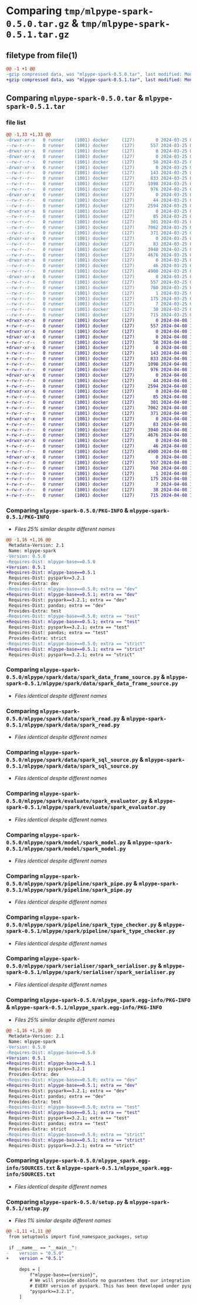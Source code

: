 # Comparing `tmp/mlpype-spark-0.5.0.tar.gz` & `tmp/mlpype-spark-0.5.1.tar.gz`

## filetype from file(1)

```diff
@@ -1 +1 @@
-gzip compressed data, was "mlpype-spark-0.5.0.tar", last modified: Mon Mar 25 08:15:08 2024, max compression
+gzip compressed data, was "mlpype-spark-0.5.1.tar", last modified: Mon Apr  8 18:32:23 2024, max compression
```

## Comparing `mlpype-spark-0.5.0.tar` & `mlpype-spark-0.5.1.tar`

### file list

```diff
@@ -1,33 +1,33 @@
-drwxr-xr-x   0 runner    (1001) docker     (127)        0 2024-03-25 08:15:08.638087 mlpype-spark-0.5.0/
--rw-r--r--   0 runner    (1001) docker     (127)      557 2024-03-25 08:15:08.638087 mlpype-spark-0.5.0/PKG-INFO
-drwxr-xr-x   0 runner    (1001) docker     (127)        0 2024-03-25 08:15:08.630087 mlpype-spark-0.5.0/mlpype/
-drwxr-xr-x   0 runner    (1001) docker     (127)        0 2024-03-25 08:15:08.634087 mlpype-spark-0.5.0/mlpype/spark/
--rw-r--r--   0 runner    (1001) docker     (127)       58 2024-03-25 08:11:32.000000 mlpype-spark-0.5.0/mlpype/spark/__init__.py
-drwxr-xr-x   0 runner    (1001) docker     (127)        0 2024-03-25 08:15:08.634087 mlpype-spark-0.5.0/mlpype/spark/data/
--rw-r--r--   0 runner    (1001) docker     (127)      143 2024-03-25 08:11:32.000000 mlpype-spark-0.5.0/mlpype/spark/data/__init__.py
--rw-r--r--   0 runner    (1001) docker     (127)      833 2024-03-25 08:11:32.000000 mlpype-spark-0.5.0/mlpype/spark/data/spark_data_frame_source.py
--rw-r--r--   0 runner    (1001) docker     (127)     1098 2024-03-25 08:11:32.000000 mlpype-spark-0.5.0/mlpype/spark/data/spark_read.py
--rw-r--r--   0 runner    (1001) docker     (127)      976 2024-03-25 08:11:32.000000 mlpype-spark-0.5.0/mlpype/spark/data/spark_sql_source.py
-drwxr-xr-x   0 runner    (1001) docker     (127)        0 2024-03-25 08:15:08.634087 mlpype-spark-0.5.0/mlpype/spark/evaluate/
--rw-r--r--   0 runner    (1001) docker     (127)       44 2024-03-25 08:11:32.000000 mlpype-spark-0.5.0/mlpype/spark/evaluate/__init__.py
--rw-r--r--   0 runner    (1001) docker     (127)     2594 2024-03-25 08:11:32.000000 mlpype-spark-0.5.0/mlpype/spark/evaluate/spark_evaluator.py
-drwxr-xr-x   0 runner    (1001) docker     (127)        0 2024-03-25 08:15:08.634087 mlpype-spark-0.5.0/mlpype/spark/model/
--rw-r--r--   0 runner    (1001) docker     (127)       85 2024-03-25 08:11:32.000000 mlpype-spark-0.5.0/mlpype/spark/model/__init__.py
--rw-r--r--   0 runner    (1001) docker     (127)      301 2024-03-25 08:11:32.000000 mlpype-spark-0.5.0/mlpype/spark/model/linear_spark_model.py
--rw-r--r--   0 runner    (1001) docker     (127)     7062 2024-03-25 08:11:32.000000 mlpype-spark-0.5.0/mlpype/spark/model/spark_model.py
--rw-r--r--   0 runner    (1001) docker     (127)      371 2024-03-25 08:11:32.000000 mlpype-spark-0.5.0/mlpype/spark/model/types.py
-drwxr-xr-x   0 runner    (1001) docker     (127)        0 2024-03-25 08:15:08.634087 mlpype-spark-0.5.0/mlpype/spark/pipeline/
--rw-r--r--   0 runner    (1001) docker     (127)       83 2024-03-25 08:11:32.000000 mlpype-spark-0.5.0/mlpype/spark/pipeline/__init__.py
--rw-r--r--   0 runner    (1001) docker     (127)     3940 2024-03-25 08:11:32.000000 mlpype-spark-0.5.0/mlpype/spark/pipeline/spark_pipe.py
--rw-r--r--   0 runner    (1001) docker     (127)     4676 2024-03-25 08:11:32.000000 mlpype-spark-0.5.0/mlpype/spark/pipeline/spark_type_checker.py
-drwxr-xr-x   0 runner    (1001) docker     (127)        0 2024-03-25 08:15:08.634087 mlpype-spark-0.5.0/mlpype/spark/serialiser/
--rw-r--r--   0 runner    (1001) docker     (127)       46 2024-03-25 08:11:32.000000 mlpype-spark-0.5.0/mlpype/spark/serialiser/__init__.py
--rw-r--r--   0 runner    (1001) docker     (127)     4900 2024-03-25 08:11:32.000000 mlpype-spark-0.5.0/mlpype/spark/serialiser/spark_serialiser.py
-drwxr-xr-x   0 runner    (1001) docker     (127)        0 2024-03-25 08:15:08.638087 mlpype-spark-0.5.0/mlpype_spark.egg-info/
--rw-r--r--   0 runner    (1001) docker     (127)      557 2024-03-25 08:15:08.000000 mlpype-spark-0.5.0/mlpype_spark.egg-info/PKG-INFO
--rw-r--r--   0 runner    (1001) docker     (127)      760 2024-03-25 08:15:08.000000 mlpype-spark-0.5.0/mlpype_spark.egg-info/SOURCES.txt
--rw-r--r--   0 runner    (1001) docker     (127)        1 2024-03-25 08:15:08.000000 mlpype-spark-0.5.0/mlpype_spark.egg-info/dependency_links.txt
--rw-r--r--   0 runner    (1001) docker     (127)      175 2024-03-25 08:15:08.000000 mlpype-spark-0.5.0/mlpype_spark.egg-info/requires.txt
--rw-r--r--   0 runner    (1001) docker     (127)        7 2024-03-25 08:15:08.000000 mlpype-spark-0.5.0/mlpype_spark.egg-info/top_level.txt
--rw-r--r--   0 runner    (1001) docker     (127)       38 2024-03-25 08:15:08.638087 mlpype-spark-0.5.0/setup.cfg
--rw-r--r--   0 runner    (1001) docker     (127)      715 2024-03-25 08:11:32.000000 mlpype-spark-0.5.0/setup.py
+drwxr-xr-x   0 runner    (1001) docker     (127)        0 2024-04-08 18:32:23.036864 mlpype-spark-0.5.1/
+-rw-r--r--   0 runner    (1001) docker     (127)      557 2024-04-08 18:32:23.036864 mlpype-spark-0.5.1/PKG-INFO
+drwxr-xr-x   0 runner    (1001) docker     (127)        0 2024-04-08 18:32:23.028864 mlpype-spark-0.5.1/mlpype/
+drwxr-xr-x   0 runner    (1001) docker     (127)        0 2024-04-08 18:32:23.028864 mlpype-spark-0.5.1/mlpype/spark/
+-rw-r--r--   0 runner    (1001) docker     (127)       58 2024-04-08 18:29:22.000000 mlpype-spark-0.5.1/mlpype/spark/__init__.py
+drwxr-xr-x   0 runner    (1001) docker     (127)        0 2024-04-08 18:32:23.028864 mlpype-spark-0.5.1/mlpype/spark/data/
+-rw-r--r--   0 runner    (1001) docker     (127)      143 2024-04-08 18:29:22.000000 mlpype-spark-0.5.1/mlpype/spark/data/__init__.py
+-rw-r--r--   0 runner    (1001) docker     (127)      833 2024-04-08 18:29:22.000000 mlpype-spark-0.5.1/mlpype/spark/data/spark_data_frame_source.py
+-rw-r--r--   0 runner    (1001) docker     (127)     1098 2024-04-08 18:29:22.000000 mlpype-spark-0.5.1/mlpype/spark/data/spark_read.py
+-rw-r--r--   0 runner    (1001) docker     (127)      976 2024-04-08 18:29:22.000000 mlpype-spark-0.5.1/mlpype/spark/data/spark_sql_source.py
+drwxr-xr-x   0 runner    (1001) docker     (127)        0 2024-04-08 18:32:23.028864 mlpype-spark-0.5.1/mlpype/spark/evaluate/
+-rw-r--r--   0 runner    (1001) docker     (127)       44 2024-04-08 18:29:22.000000 mlpype-spark-0.5.1/mlpype/spark/evaluate/__init__.py
+-rw-r--r--   0 runner    (1001) docker     (127)     2594 2024-04-08 18:29:22.000000 mlpype-spark-0.5.1/mlpype/spark/evaluate/spark_evaluator.py
+drwxr-xr-x   0 runner    (1001) docker     (127)        0 2024-04-08 18:32:23.032864 mlpype-spark-0.5.1/mlpype/spark/model/
+-rw-r--r--   0 runner    (1001) docker     (127)       85 2024-04-08 18:29:22.000000 mlpype-spark-0.5.1/mlpype/spark/model/__init__.py
+-rw-r--r--   0 runner    (1001) docker     (127)      301 2024-04-08 18:29:22.000000 mlpype-spark-0.5.1/mlpype/spark/model/linear_spark_model.py
+-rw-r--r--   0 runner    (1001) docker     (127)     7062 2024-04-08 18:29:22.000000 mlpype-spark-0.5.1/mlpype/spark/model/spark_model.py
+-rw-r--r--   0 runner    (1001) docker     (127)      371 2024-04-08 18:29:22.000000 mlpype-spark-0.5.1/mlpype/spark/model/types.py
+drwxr-xr-x   0 runner    (1001) docker     (127)        0 2024-04-08 18:32:23.032864 mlpype-spark-0.5.1/mlpype/spark/pipeline/
+-rw-r--r--   0 runner    (1001) docker     (127)       83 2024-04-08 18:29:22.000000 mlpype-spark-0.5.1/mlpype/spark/pipeline/__init__.py
+-rw-r--r--   0 runner    (1001) docker     (127)     3940 2024-04-08 18:29:22.000000 mlpype-spark-0.5.1/mlpype/spark/pipeline/spark_pipe.py
+-rw-r--r--   0 runner    (1001) docker     (127)     4676 2024-04-08 18:29:22.000000 mlpype-spark-0.5.1/mlpype/spark/pipeline/spark_type_checker.py
+drwxr-xr-x   0 runner    (1001) docker     (127)        0 2024-04-08 18:32:23.032864 mlpype-spark-0.5.1/mlpype/spark/serialiser/
+-rw-r--r--   0 runner    (1001) docker     (127)       46 2024-04-08 18:29:22.000000 mlpype-spark-0.5.1/mlpype/spark/serialiser/__init__.py
+-rw-r--r--   0 runner    (1001) docker     (127)     4900 2024-04-08 18:29:22.000000 mlpype-spark-0.5.1/mlpype/spark/serialiser/spark_serialiser.py
+drwxr-xr-x   0 runner    (1001) docker     (127)        0 2024-04-08 18:32:23.032864 mlpype-spark-0.5.1/mlpype_spark.egg-info/
+-rw-r--r--   0 runner    (1001) docker     (127)      557 2024-04-08 18:32:23.000000 mlpype-spark-0.5.1/mlpype_spark.egg-info/PKG-INFO
+-rw-r--r--   0 runner    (1001) docker     (127)      760 2024-04-08 18:32:23.000000 mlpype-spark-0.5.1/mlpype_spark.egg-info/SOURCES.txt
+-rw-r--r--   0 runner    (1001) docker     (127)        1 2024-04-08 18:32:23.000000 mlpype-spark-0.5.1/mlpype_spark.egg-info/dependency_links.txt
+-rw-r--r--   0 runner    (1001) docker     (127)      175 2024-04-08 18:32:23.000000 mlpype-spark-0.5.1/mlpype_spark.egg-info/requires.txt
+-rw-r--r--   0 runner    (1001) docker     (127)        7 2024-04-08 18:32:23.000000 mlpype-spark-0.5.1/mlpype_spark.egg-info/top_level.txt
+-rw-r--r--   0 runner    (1001) docker     (127)       38 2024-04-08 18:32:23.036864 mlpype-spark-0.5.1/setup.cfg
+-rw-r--r--   0 runner    (1001) docker     (127)      715 2024-04-08 18:29:22.000000 mlpype-spark-0.5.1/setup.py
```

### Comparing `mlpype-spark-0.5.0/PKG-INFO` & `mlpype-spark-0.5.1/PKG-INFO`

 * *Files 25% similar despite different names*

```diff
@@ -1,16 +1,16 @@
 Metadata-Version: 2.1
 Name: mlpype-spark
-Version: 0.5.0
-Requires-Dist: mlpype-base==0.5.0
+Version: 0.5.1
+Requires-Dist: mlpype-base==0.5.1
 Requires-Dist: pyspark>=3.2.1
 Provides-Extra: dev
-Requires-Dist: mlpype-base==0.5.0; extra == "dev"
+Requires-Dist: mlpype-base==0.5.1; extra == "dev"
 Requires-Dist: pyspark==3.2.1; extra == "dev"
 Requires-Dist: pandas; extra == "dev"
 Provides-Extra: test
-Requires-Dist: mlpype-base==0.5.0; extra == "test"
+Requires-Dist: mlpype-base==0.5.1; extra == "test"
 Requires-Dist: pyspark==3.2.1; extra == "test"
 Requires-Dist: pandas; extra == "test"
 Provides-Extra: strict
-Requires-Dist: mlpype-base==0.5.0; extra == "strict"
+Requires-Dist: mlpype-base==0.5.1; extra == "strict"
 Requires-Dist: pyspark==3.2.1; extra == "strict"
```

### Comparing `mlpype-spark-0.5.0/mlpype/spark/data/spark_data_frame_source.py` & `mlpype-spark-0.5.1/mlpype/spark/data/spark_data_frame_source.py`

 * *Files identical despite different names*

### Comparing `mlpype-spark-0.5.0/mlpype/spark/data/spark_read.py` & `mlpype-spark-0.5.1/mlpype/spark/data/spark_read.py`

 * *Files identical despite different names*

### Comparing `mlpype-spark-0.5.0/mlpype/spark/data/spark_sql_source.py` & `mlpype-spark-0.5.1/mlpype/spark/data/spark_sql_source.py`

 * *Files identical despite different names*

### Comparing `mlpype-spark-0.5.0/mlpype/spark/evaluate/spark_evaluator.py` & `mlpype-spark-0.5.1/mlpype/spark/evaluate/spark_evaluator.py`

 * *Files identical despite different names*

### Comparing `mlpype-spark-0.5.0/mlpype/spark/model/spark_model.py` & `mlpype-spark-0.5.1/mlpype/spark/model/spark_model.py`

 * *Files identical despite different names*

### Comparing `mlpype-spark-0.5.0/mlpype/spark/pipeline/spark_pipe.py` & `mlpype-spark-0.5.1/mlpype/spark/pipeline/spark_pipe.py`

 * *Files identical despite different names*

### Comparing `mlpype-spark-0.5.0/mlpype/spark/pipeline/spark_type_checker.py` & `mlpype-spark-0.5.1/mlpype/spark/pipeline/spark_type_checker.py`

 * *Files identical despite different names*

### Comparing `mlpype-spark-0.5.0/mlpype/spark/serialiser/spark_serialiser.py` & `mlpype-spark-0.5.1/mlpype/spark/serialiser/spark_serialiser.py`

 * *Files identical despite different names*

### Comparing `mlpype-spark-0.5.0/mlpype_spark.egg-info/PKG-INFO` & `mlpype-spark-0.5.1/mlpype_spark.egg-info/PKG-INFO`

 * *Files 25% similar despite different names*

```diff
@@ -1,16 +1,16 @@
 Metadata-Version: 2.1
 Name: mlpype-spark
-Version: 0.5.0
-Requires-Dist: mlpype-base==0.5.0
+Version: 0.5.1
+Requires-Dist: mlpype-base==0.5.1
 Requires-Dist: pyspark>=3.2.1
 Provides-Extra: dev
-Requires-Dist: mlpype-base==0.5.0; extra == "dev"
+Requires-Dist: mlpype-base==0.5.1; extra == "dev"
 Requires-Dist: pyspark==3.2.1; extra == "dev"
 Requires-Dist: pandas; extra == "dev"
 Provides-Extra: test
-Requires-Dist: mlpype-base==0.5.0; extra == "test"
+Requires-Dist: mlpype-base==0.5.1; extra == "test"
 Requires-Dist: pyspark==3.2.1; extra == "test"
 Requires-Dist: pandas; extra == "test"
 Provides-Extra: strict
-Requires-Dist: mlpype-base==0.5.0; extra == "strict"
+Requires-Dist: mlpype-base==0.5.1; extra == "strict"
 Requires-Dist: pyspark==3.2.1; extra == "strict"
```

### Comparing `mlpype-spark-0.5.0/mlpype_spark.egg-info/SOURCES.txt` & `mlpype-spark-0.5.1/mlpype_spark.egg-info/SOURCES.txt`

 * *Files identical despite different names*

### Comparing `mlpype-spark-0.5.0/setup.py` & `mlpype-spark-0.5.1/setup.py`

 * *Files 1% similar despite different names*

```diff
@@ -1,11 +1,11 @@
 from setuptools import find_namespace_packages, setup
 
 if __name__ == "__main__":
-    version = "0.5.0"
+    version = "0.5.1"
 
     deps = [
         f"mlpype-base=={version}",
         # We will provide absolute no guarantees that our integration will work with
         # EVERY version of pyspark. This has been developed under pyspark==3.2.1.
         "pyspark>=3.2.1",
     ]
```

